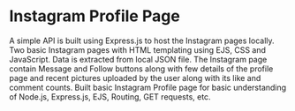 # Instagram Profile Page
A simple API is built using Express.js to host the Instagram pages locally.
Two basic Instagram pages with HTML templating using EJS, CSS and JavaScript. Data is extracted from local JSON file.
The Instagram page contain Message and Follow buttons along with few details of the profile page and recent pictures uploaded by the user along with its like and comment counts.
Built basic Instagram Profile page for basic understanding of Node.js, Express.js, EJS, Routing, GET requests, etc.